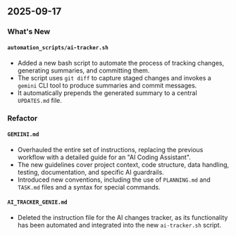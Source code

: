 ## 2025-09-17

### What's New

#### `automation_scripts/ai-tracker.sh`

- Added a new bash script to automate the process of tracking changes, generating summaries, and committing them.
- The script uses `git diff` to capture staged changes and invokes a `gemini` CLI tool to produce summaries and commit messages.
- It automatically prepends the generated summary to a central `UPDATES.md` file.

### Refactor

#### `GEMIINI.md`

- Overhauled the entire set of instructions, replacing the previous workflow with a detailed guide for an "AI Coding Assistant".
- The new guidelines cover project context, code structure, data handling, testing, documentation, and specific AI guardrails.
- Introduced new conventions, including the use of `PLANNING.md` and `TASK.md` files and a syntax for special commands.

#### `AI_TRACKER_GENIE.md`

- Deleted the instruction file for the AI changes tracker, as its functionality has been automated and integrated into the new `ai-tracker.sh` script.
